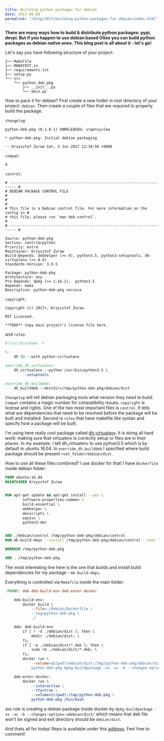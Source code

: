 ```yaml
---
title: Building python packages for debian
date: 2017-06-04
permalink: "/blog/2017/building-python-packages-for-debian/index.html"
---
```


**There are many ways how to build & distribute python packages: pypi,
devpi. But if you happen to use debian based OSes you can build python
packages as debian native ones. This blog post is all about it - let's
go!**

Let's say you have following structure of your project:

```shell
├── Makefile
├── MANIFEST.in
├── requirements.txt
├── setup.py
└── src
    └── python_deb_pkg
        ├── __init__.py
        └── main.py
```

How to pack it for debian? First create a new folder in root directory
of your project: `debian`. Then create a couple of files that are
required to properly build the package:

`changelog`:

```text
python-deb-pkg (0.1.0-1) UNRELEASED; urgency=low

* python-deb-pkg: Initial debian packaging

-- Krzysztof Zuraw Sat, 3 Jun 2017 12:34:56 +0000
```

`compat`:

```text
9
```

`control`:

```text
# ------------------------------------------------------------------------- #
# DEBIAN PACKAGE CONTROL FILE                                               #
#                                                                           #
# This file is a Debian control file. For more information on the config in #
# this file, please run `man deb-control`.                                  #
# ------------------------------------------------------------------------- #

Source: python-deb-pkg
Section: contrib/python
Priority: extra
Maintainer: Krzysztof Żuraw
Build-Depends: debhelper (>= 9), python3.5, python3-setuptools, dh-virtualenv (>> 0.6)
Standards-Version: 3.9.5

Package: python-deb-pkg
Architecture: any
Pre-Depends: dpkg (>= 1.16.1),  python3.5
Depends: make
Description: python-deb-pkg service
```

`copyright`:

```text
Copyright (c) 2017+, Krzysztof Żuraw

MIT Licensed.

**TODO** Copy main project's license file here.
```

and `rules`:

```makefile
#!/usr/bin/make -f

%:
    dh $@ --with python-virtualenv

override_dh_virtualenv:
    dh_virtualenv --python /usr/bin/python3.5 \
        --setuptools

override_dh_builddeb:
    dh_builddeb --destdir=/tmp/python-deb-pkg/debian/dist
```

`Changelog` will tell debian packaging tools what version they need to
build. `Compat` contains a magic number for compatibility issues.
`copyright` is license and rights. One of the two most important files
is `control`. It tells what are dependencies that need to be resolved
before the package will be built and installed. Second is `rules` that
have makefile like syntax and specify how a package will be built.

I'm using here really cool package called
[dh-virtualenv](https://github.com/spotify/dh-virtualenv). It is
doing all hard work: making sure that virtualenv is correctly setup or
files are in their places. In my example, I tell dh_virtualenv to use
python3.5 which is by default in ubuntu 16.04. In `override_dh_builddeb`
I specified where build package should be present
`root_folder/debian/dist`.

How to use all these files combined? I use docker for that! I have
`Dockerfile` inside debian folder:

```dockerfile
FROM ubuntu:16.04
MAINTAINER Krzysztof Zuraw


RUN apt-get update && apt-get install --yes \
        software-properties-common \
        build-essential \
        debhelper \
        devscripts \
        equivs \
        python3-dev


ADD ./debian/control /tmp/python-deb-pkg/debian/control
RUN mk-build-deps --install /tmp/python-deb-pkg/debian/control --tool "apt-get --allow-downgrades --yes"

WORKDIR /tmp/python-deb-pkg

ADD . /tmp/python-deb-pkg
```

The most interesting line here is the one that builds and install build
dependencies for my package - `mk-build-deps`.

Everything is controlled via `Makefile` inside the main folder:

```makefile
.PHONY: deb deb-build-env deb-enter-docker

    deb-build-env:
        docker build \
            --file=./debian/Dockerfile \
            --tag=python-deb-pkg \
            ./

    deb: deb-build-env
        if [ ! -d ./debian/dist ]; then \
            mkdir ./debian/dist; \
        fi;
        if [ -e ./debian/dist/*.deb ]; then \
            sudo rm ./debian/dist/*.deb; \
        fi;
        docker run \
            --volume=$$(pwd)/debian/dist:/tmp/python-deb-pkg/debian/dist \
            python-deb-pkg dpkg-buildpackage -us -uc -b --changes-option=-udebian/dist/

    deb-enter-docker:
        docker run \
            --interactive \
            --tty=true \
            --volume=$$(pwd):/tmp/python-deb-pkg \
            python-deb-pkg /bin/bash
```

`deb` rule is creating a debian package inside docker by
`dpkg-buildpackage -us -uc -b --changes-option=-udebian/dist/` which
means that deb file won't be signed and exit directory should be
`debian/dist`.

And thats all for today! Repo is available under this
[address](https://github.com/krzysztofzuraw/personal-blog-projects/tree/master/python_deb_pkg).
Feel free to comment!
